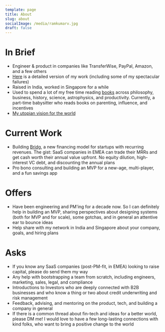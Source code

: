 ```yaml
---
template: page
title: About
slug: about
socialImage: /media/ramkumarv.jpg
draft: false
---
```

# In Brief

* Engineer & product in companies like TransferWise, PayPal, Amazon, and a few others
* [Here](https://www.notion.so/Ramkumar-Venkataraman-0eab07d8c67141c885cee83bb1c91773) is a detailed version of my work (including some of my spectacular failures)
* Raised in India, worked in Singapore for a while
* Used to spend a lot of my free time reading [books](https://www.ramkumarvenkat.xyz/pages/books) across philosophy, business, history, science, astrophysics, and productivity. Currently, a part-time babysitter who reads books on parenting, influence, and incentives
* [My utopian vision for the world](https://www.ramkumarvenkat.xyz/posts/vision)

# Current Work

* Building [Bridg](https://www.bridg.app/), a new financing model for startups with recurring revenues. The gist: SaaS companies in EMEA can trade their MRRs and get cash worth their annual value upfront. No equity dilution, high-interest VC debt, and discounting the annual plans
* Pro bono consulting and building an MVP for a new-age, multi-player, and a fun savings app

# Offers

* Have been engineering and PM'ing for a decade now. So I can definitely help in building an MVP, sharing perspectives about designing systems (both for MVP and for scale), some gotchas, and in general an attentive ear to bounce ideas
* Help share with my network in India and Singapore about your company, goals, and hiring plans

# Asks

* If you know any SaaS companies (post-PM-fit, in EMEA) looking to raise capital, please do send them my way
* Any help with bootstrapping a team from scratch, including engineers, marketing, sales, legal, and compliance
* Introductions to Investors who are deeply connected with B2B businesses and who know a thing or two about credit underwriting and risk management
* Feedback, advising, and mentoring on the product, tech, and building a company in general
* If there is a common thread about fin-tech and ideas for a better world, please DM me! I would love to have a few long-lasting connections with kind folks, who want to bring a positive change to the world
